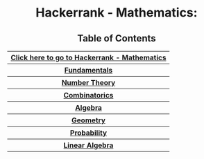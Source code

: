 <h1 align="center">Hackerrank - Mathematics:</h1>
<h2 align="center">Table of Contents</h2>
<p align=center><table style="width:100%">
   <tr>
    <th><a align="center" href="https://www.hackerrank.com/domains/mathematics">Click here to go to Hackerrank - Mathematics</a></th>
  </tr>
  <tr>
    <th><a align="center" href="Fundamentals">Fundamentals</a></th>
  </tr>
   <tr>
    <th><a align="center" href="Number%20Theory">Number Theory </a></th>
  </tr>
  <tr>
    <th><a align="center" href="Combinatorics">Combinatorics</a></th>
  </tr>
  <tr>
    <th><a align="center" href="Algebra">Algebra</a></th>
  </tr>
  <tr>
    <th><a align="center" href="Geometry">Geometry</a></th>
  </tr>
  <tr>
    <th><a align="center" href="Probability">Probability</a></th>
  </tr>
  <tr>
    <th><a align="center" href="Linear%20Algebra">Linear Algebra</a></th>
  </tr>
 
</table> </p>
</Center>
